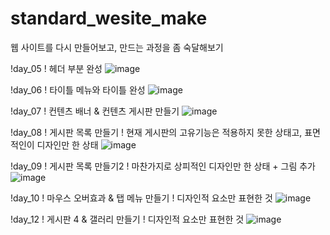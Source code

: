 # standard_wesite_make
웹 사이트를 다시 만들어보고, 만드는 과정을 좀 숙달해보기


!day_05
! 헤더 부분 완성
![image](https://user-images.githubusercontent.com/62534722/143585468-d7fe0ddf-4bef-435e-92d9-304649114c7d.png)

!day_06
! 타이틀 메뉴와 타이틀 완성
![image](https://user-images.githubusercontent.com/62534722/143824680-342f2e9a-a29a-4510-ad3c-2dbc92385ccf.png)

!day_07
! 컨텐츠 배너 & 컨텐츠 게시판 만들기
![image](https://user-images.githubusercontent.com/62534722/144019017-6742835d-e14a-44b5-a263-508ab3274a07.png)

!day_08
! 게시판 목록 만들기
! 현재 게시판의 고유기능은 적용하지 못한 상태고, 표면적인이 디자인만 한 상태
![image](https://user-images.githubusercontent.com/62534722/144236644-d5231462-9fcb-4bfb-b9a2-ea71ce6cc23d.png)

!day_09
! 게시판 목록 만들기2
! 마찬가지로 상피적인 디자인만 한 상태 + 그림 추가
![image](https://user-images.githubusercontent.com/62534722/144412044-7aad4e54-b073-4d81-a889-d45070cf9957.png)

!day_10
! 마우스 오버효과 & 탭 메뉴 만들기
! 디자인적 요소만 표현한 것
![image](https://user-images.githubusercontent.com/62534722/144585415-bf44105c-d2a9-4714-8f8e-b865b8bfdb93.png)

!day_12
! 게시판 4 & 갤러리 만들기
! 디자인적 요소만 표현한 것
![image](https://user-images.githubusercontent.com/62534722/144829971-da39ec78-dce1-40a0-8ea0-d0957546131b.png)

